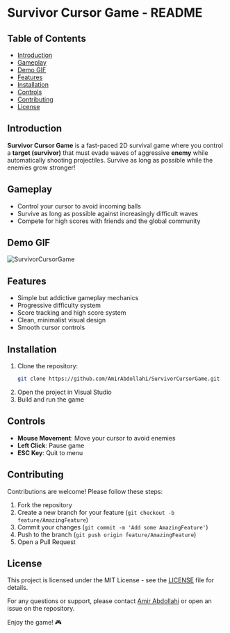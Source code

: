 # Survivor Cursor Game - README

## Table of Contents
- [Introduction](#introduction)
- [Gameplay](#gameplay)
- [Demo GIF](#demogif)
- [Features](#features)
- [Installation](#installation)
- [Controls](#controls)
- [Contributing](#contributing)
- [License](#license)

## Introduction

**Survivor Cursor Game** is a fast-paced 2D survival game where you control a **target (survivor)** that must evade waves of aggressive **enemy** while automatically shooting projectiles. Survive as long as possible while the enemies grow stronger!  

## Gameplay
- Control your cursor to avoid incoming balls
- Survive as long as possible against increasingly difficult waves
- Compete for high scores with friends and the global community

## Demo GIF

![SurvivorCursorGame](https://github.com/user-attachments/assets/47848a19-6f4b-40a3-b606-2c06a6dedaa3)

## Features
- Simple but addictive gameplay mechanics
- Progressive difficulty system
- Score tracking and high score system
- Clean, minimalist visual design
- Smooth cursor controls

## Installation
1. Clone the repository:
   ```bash
   git clone https://github.com/AmirAbdollahi/SurvivorCursorGame.git
   ```
2. Open the project in Visual Studio
3. Build and run the game

## Controls
- **Mouse Movement**: Move your cursor to avoid enemies
- **Left Click**: Pause game
- **ESC Key**: Quit to menu

## Contributing
Contributions are welcome! Please follow these steps:
1. Fork the repository
2. Create a new branch for your feature (`git checkout -b feature/AmazingFeature`)
3. Commit your changes (`git commit -m 'Add some AmazingFeature'`)
4. Push to the branch (`git push origin feature/AmazingFeature`)
5. Open a Pull Request

## License
This project is licensed under the MIT License - see the [LICENSE](LICENSE) file for details.

For any questions or support, please contact [Amir Abdollahi](https://github.com/AmirAbdollahi) or open an issue on the repository.

Enjoy the game! 🎮
